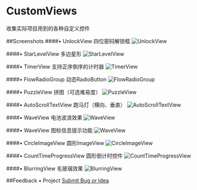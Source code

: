 # CustomViews 
收集实际项目用到的各种自定义控件

##Screenshots
####• UnlockView 四位密码解锁框
![UnlockView](https://github.com/DesignQu/CustomViews/blob/master/ImageFolder/UnlockView.jpg "UnlockView")

####• StarLevelView 多边星形
![StarLevelView](https://github.com/DesignQu/CustomViews/blob/master/ImageFolder/StarLevelView.jpg "StarLevelView")

####• TimerView 支持正序倒序的计时器
![TimerView](https://github.com/DesignQu/CustomViews/blob/master/ImageFolder/TimerView.jpg "TimerView")

####• FlowRadioGroup 动态RadioButton
![FlowRadioGroup](https://github.com/DesignQu/CustomViews/blob/master/ImageFolder/FlowRadioGroup.jpg "FlowRadioGroup")

####• PuzzleView 拼图（可选难易度）
![PuzzleView](https://github.com/DesignQu/CustomViews/blob/master/ImageFolder/PuzzleView.jpg "PuzzleView")

####• AutoScrollTextView 跑马灯（横向、垂直）
![AutoScrollTextView](https://github.com/DesignQu/CustomViews/blob/master/ImageFolder/AutoScrollTextView.jpg "AutoScrollTextView")

####• WaveView 电池波浪效果
![WaveView](https://github.com/DesignQu/CustomViews/blob/master/ImageFolder/WaveView.jpg "WaveView")

####• WaveView 图标信息提示功能
![WaveView](https://github.com/DesignQu/CustomViews/blob/master/ImageFolder/WaveView.jpg "WaveView")

####• CircleImageView 圆形ImageView
![CircleImageView](https://github.com/DesignQu/CustomViews/blob/master/ImageFolder/CircleImageView.jpg "CircleImageView")

####• CountTimeProgressView 圆形倒计时控件
![CountTimeProgressView](https://github.com/DesignQu/CustomViews/blob/master/ImageFolder/CountTimeProgressView.jpg "CountTimeProgressView")

####• BlurringView 毛玻璃效果
![BlurringView](https://github.com/DesignQu/CustomViews/blob/master/ImageFolder/BlurringView.jpg "BlurringView")

##Feedback
•  Project  [Submit Bug or Idea](https://github.com/DesignQu/CustomViews/issues)  
